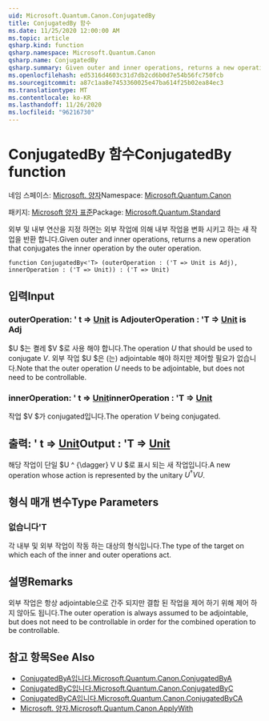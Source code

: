 ```yaml
---
uid: Microsoft.Quantum.Canon.ConjugatedBy
title: ConjugatedBy 함수
ms.date: 11/25/2020 12:00:00 AM
ms.topic: article
qsharp.kind: function
qsharp.namespace: Microsoft.Quantum.Canon
qsharp.name: ConjugatedBy
qsharp.summary: Given outer and inner operations, returns a new operation that conjugates the inner operation by the outer operation.
ms.openlocfilehash: ed5316d4603c31d7db2cd6b0d7e54b56fc750fcb
ms.sourcegitcommit: a87c1aa8e7453360025e47ba614f25b02ea84ec3
ms.translationtype: MT
ms.contentlocale: ko-KR
ms.lasthandoff: 11/26/2020
ms.locfileid: "96216730"
---
```

# <a name="conjugatedby-function"></a><span data-ttu-id="692ca-102">ConjugatedBy 함수</span><span class="sxs-lookup"><span data-stu-id="692ca-102">ConjugatedBy function</span></span>

<span data-ttu-id="692ca-103">네임 스페이스: [Microsoft. 양자](xref:Microsoft.Quantum.Canon)</span><span class="sxs-lookup"><span data-stu-id="692ca-103">Namespace: [Microsoft.Quantum.Canon](xref:Microsoft.Quantum.Canon)</span></span>

<span data-ttu-id="692ca-104">패키지: [Microsoft 양자 표준](https://nuget.org/packages/Microsoft.Quantum.Standard)</span><span class="sxs-lookup"><span data-stu-id="692ca-104">Package: [Microsoft.Quantum.Standard](https://nuget.org/packages/Microsoft.Quantum.Standard)</span></span>


<span data-ttu-id="692ca-105">외부 및 내부 연산을 지정 하면는 외부 작업에 의해 내부 작업을 변화 시키고 하는 새 작업을 반환 합니다.</span><span class="sxs-lookup"><span data-stu-id="692ca-105">Given outer and inner operations, returns a new operation that conjugates the inner operation by the outer operation.</span></span>

```qsharp
function ConjugatedBy<'T> (outerOperation : ('T => Unit is Adj), innerOperation : ('T => Unit)) : ('T => Unit)
```


## <a name="input"></a><span data-ttu-id="692ca-106">입력</span><span class="sxs-lookup"><span data-stu-id="692ca-106">Input</span></span>

### <a name="outeroperation--t--unit--is-adj"></a><span data-ttu-id="692ca-107">outerOperation: ' t => [Unit](xref:microsoft.quantum.lang-ref.unit)  is Adj</span><span class="sxs-lookup"><span data-stu-id="692ca-107">outerOperation : 'T => [Unit](xref:microsoft.quantum.lang-ref.unit)  is Adj</span></span>

<span data-ttu-id="692ca-108">$U $는 켤레 $V $로 사용 해야 합니다.</span><span class="sxs-lookup"><span data-stu-id="692ca-108">The operation $U$ that should be used to conjugate $V$.</span></span> <span data-ttu-id="692ca-109">외부 작업 $U $은 (는) adjointable 해야 하지만 제어할 필요가 없습니다.</span><span class="sxs-lookup"><span data-stu-id="692ca-109">Note that the outer operation $U$ needs to be adjointable, but does not need to be controllable.</span></span>


### <a name="inneroperation--t--unit"></a><span data-ttu-id="692ca-110">innerOperation: ' t => [Unit](xref:microsoft.quantum.lang-ref.unit)</span><span class="sxs-lookup"><span data-stu-id="692ca-110">innerOperation : 'T => [Unit](xref:microsoft.quantum.lang-ref.unit)</span></span> 

<span data-ttu-id="692ca-111">작업 $V $가 conjugated입니다.</span><span class="sxs-lookup"><span data-stu-id="692ca-111">The operation $V$ being conjugated.</span></span>



## <a name="output--t--unit"></a><span data-ttu-id="692ca-112">출력: ' t => [Unit](xref:microsoft.quantum.lang-ref.unit)</span><span class="sxs-lookup"><span data-stu-id="692ca-112">Output : 'T => [Unit](xref:microsoft.quantum.lang-ref.unit)</span></span> 

<span data-ttu-id="692ca-113">해당 작업이 단일 $U ^ {\dagger} V U $로 표시 되는 새 작업입니다.</span><span class="sxs-lookup"><span data-stu-id="692ca-113">A new operation whose action is represented by the unitary $U^{\dagger} V U$.</span></span>

## <a name="type-parameters"></a><span data-ttu-id="692ca-114">형식 매개 변수</span><span class="sxs-lookup"><span data-stu-id="692ca-114">Type Parameters</span></span>

### <a name="t"></a><span data-ttu-id="692ca-115">없습니다</span><span class="sxs-lookup"><span data-stu-id="692ca-115">'T</span></span>

<span data-ttu-id="692ca-116">각 내부 및 외부 작업이 작동 하는 대상의 형식입니다.</span><span class="sxs-lookup"><span data-stu-id="692ca-116">The type of the target on which each of the inner and outer operations act.</span></span>

## <a name="remarks"></a><span data-ttu-id="692ca-117">설명</span><span class="sxs-lookup"><span data-stu-id="692ca-117">Remarks</span></span>

<span data-ttu-id="692ca-118">외부 작업은 항상 adjointable으로 간주 되지만 결합 된 작업을 제어 하기 위해 제어 하지 않아도 됩니다.</span><span class="sxs-lookup"><span data-stu-id="692ca-118">The outer operation is always assumed to be adjointable, but does not need to be controllable in order for the combined operation to be controllable.</span></span>

## <a name="see-also"></a><span data-ttu-id="692ca-119">참고 항목</span><span class="sxs-lookup"><span data-stu-id="692ca-119">See Also</span></span>

- [<span data-ttu-id="692ca-120">ConjugatedByA입니다.</span><span class="sxs-lookup"><span data-stu-id="692ca-120">Microsoft.Quantum.Canon.ConjugatedByA</span></span>](xref:Microsoft.Quantum.Canon.ConjugatedByA)
- [<span data-ttu-id="692ca-121">ConjugatedByC입니다.</span><span class="sxs-lookup"><span data-stu-id="692ca-121">Microsoft.Quantum.Canon.ConjugatedByC</span></span>](xref:Microsoft.Quantum.Canon.ConjugatedByC)
- [<span data-ttu-id="692ca-122">ConjugatedByCA입니다.</span><span class="sxs-lookup"><span data-stu-id="692ca-122">Microsoft.Quantum.Canon.ConjugatedByCA</span></span>](xref:Microsoft.Quantum.Canon.ConjugatedByCA)
- [<span data-ttu-id="692ca-123">Microsoft. 양자.</span><span class="sxs-lookup"><span data-stu-id="692ca-123">Microsoft.Quantum.Canon.ApplyWith</span></span>](xref:Microsoft.Quantum.Canon.ApplyWith)